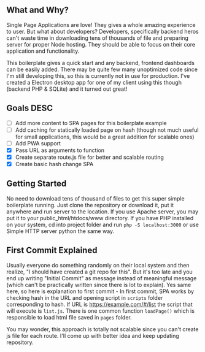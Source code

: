 ## What and Why?
Single Page Applications are love! They gives a whole amazing experience to user. But what about developers? Developers, specifically backend heros can't waste time in downloading tens of thousands of file and preparing server for proper Node hosting. They should be able to focus on their core application and functionality.

This boilerplate gives a quick start and any backend, frontend dashboards can be easily added. There may be quite few many unoptimized code since I'm still developing this, so this is currently not in use for production. I've created a Electron desktop app for one of my client using this though (backend PHP & SQLite) and it turned out great!

## Goals DESC
- [ ] Add more content to SPA pages for this boilerplate example
- [ ] Add caching for statically loaded page on hash (though not much useful for small applications, this would be a great addition for scalable ones)
- [ ] Add PWA support
- [x] Pass URL as arguments to function
- [x] Create separate route.js file for better and scalable routing
- [x] Create basic hash change SPA

## Getting Started
No need to download tens of thousand of files to get this super simple boilerplate running. Just clone the repository or download it, put it anywhere and run server to the location. If you use Apache server, you may put it to your public_html/htdocs/www directory. If you have PHP installed on your system, cd into project folder and run `php -S localhost:3000` or use Simple HTTP server python the same way.

## First Commit Explained
Usually everyone do something randomly on their local system and then realize, "I should have created a git repo for this". But it's too late and you end up writing "Initial Commit" as message instead of meaningful message (which can't be practically written since there is lot to explain). Yes same here, so here is explanation to first commit - In first commit, SPA works by checking hash in the URL and opening script in `scripts` folder corresponding to hash. If URL is https://example.com/#/list the script that will execute is `list.js`. There is one common function `loadPage()` which is responsible to load html file saved in `pages` folder.

You may wonder, this approach is totally not scalable since you can't create js file for each route. I'll come up with better idea and keep updating repository.
